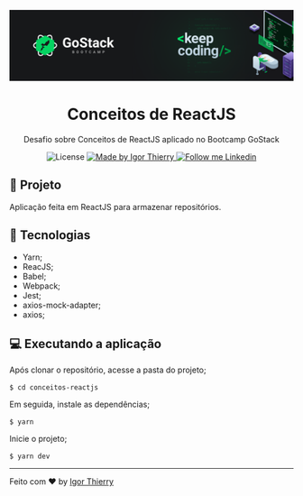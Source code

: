 <p align="center">
    <img alt="Rocketseat" src="./src/assets/banner-rocketseat.png" />
</p>

<h1 align="center">
	Conceitos de ReactJS
</h1>

<p align="center">Desafio sobre Conceitos de ReactJS aplicado no Bootcamp GoStack</p>

<p align="center">
  <img alt="License" src="https://img.shields.io/badge/license-MIT-2ecc71">

  <a href="https://github.com/BrunoSaibert">
    <img alt="Made by Igor Thierry" src="https://img.shields.io/badge/Made%20by-Igor%20Thierry-2ecc71">
  </a>

  <a href="https://www.linkedin.com/in/igor-thierry-bastos-de-pina-204a27a6/">
    <img alt="Follow me Linkedin" src="https://img.shields.io/badge/Follow%20up-igorthierry-2ecc71?style=social&logo=linkedin">
  </a>
</p>

## 🚀 Projeto

Aplicação feita em ReactJS para armazenar repositórios.

## 🔧 Tecnologias

- Yarn;
- ReacJS;
- Babel;
- Webpack;
- Jest;
- axios-mock-adapter;
- axios;

## 💻 Executando a aplicação

Após clonar o repositório, acesse a pasta do projeto;

```
$ cd conceitos-reactjs
```

Em seguida, instale as dependências;

```
$ yarn
```

Inicie o projeto;

```
$ yarn dev
```
---

Feito com ♥ by [Igor Thierry](https://www.linkedin.com/in/igor-thierry-bastos-de-pina-204a27a6/)

